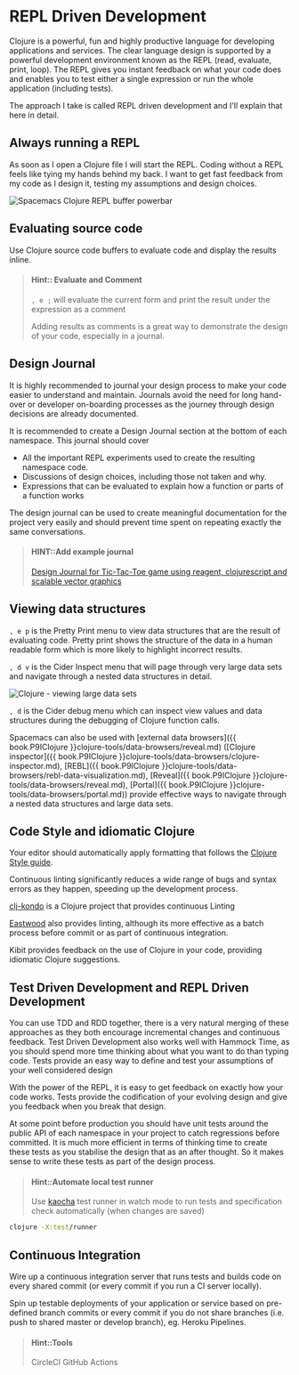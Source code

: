 # REPL Driven Development

Clojure is a powerful, fun and highly productive language for developing applications and services.  The clear language design is supported by a powerful development environment known as the REPL (read, evaluate, print, loop).  The REPL gives you instant feedback on what your code does and enables you to test either a single expression or run the whole application (including tests).

The approach I take is called REPL driven development and I'll explain that here in detail.


## Always running a REPL

As soon as I open a Clojure file I will start the REPL.  Coding without a REPL feels like tying my hands behind my back.  I want to get fast feedback from my code as I design it, testing my assumptions and design choices.

![Spacemacs Clojure REPL buffer powerbar](/images/spacemacs-clojure-repl-buffer-powerbar.png)


## Evaluating source code

Use Clojure source code buffers to evaluate code and display the results inline.

> #### Hint:: Evaluate and Comment
> `, e ;` will evaluate the current form and print the result under the expression as a comment
>
> Adding results as comments is a great way to demonstrate the design of your code, especially in a journal.


## Design Journal

It is highly recommended to journal your design process to make your code easier to understand and maintain.  Journals avoid the need for long hand-over or developer on-boarding processes as the journey through design decisions are already documented.

It is recommended to create a Design Journal section at the bottom of each namespace.  This journal should cover

* All the important REPL experiments used to create the resulting namespace code.
* Discussions of design choices, including those not taken and why.
* Expressions that can be evaluated to explain how a function or parts of a function works

The design journal can be used to create meaningful documentation for the project very easily and should prevent time spent on repeating exactly the same conversations.

> #### HINT::Add example journal
> [Design Journal for Tic-Tac-Toe game using reagent, clojurescript and scalable vector graphics](https://github.com/jr0cket/tictactoe-reagent/blob/master/src/tictactoe_reagent/core.cljs#L124)


## Viewing data structures
`, e p` is the Pretty Print menu to view data structures that are the result of evaluating code.  Pretty print shows the structure of the data in a human readable form which is more likely to highlight incorrect results.

`, d v` is the Cider Inspect menu that will page through very large data sets and navigate through a nested data structures in detail.

![Clojure - viewing large data sets](/images/spacemace-clojure-inspect-java-lang-persistentvector.png)

`, d` is the Cider debug menu which can inspect view values and data structures during the debugging of Clojure function calls.

Spacemacs can also be used with [external data browsers]({{ book.P9IClojure }}clojure-tools/data-browsers/reveal.md) ([Clojure inspector]({{ book.P9IClojure }}clojure-tools/data-browsers/clojure-inspector.md), [REBL]({{ book.P9IClojure }}clojure-tools/data-browsers/rebl-data-visualization.md), [Reveal]({{ book.P9IClojure }}clojure-tools/data-browsers/reveal.md), [Portal]({{ book.P9IClojure }}clojure-tools/data-browsers/portal.md)) provide effective ways to navigate through a nested data structures and large data sets.


## Code Style and idiomatic Clojure

Your editor should automatically apply formatting that follows the [Clojure Style guide](https://github.com/bbatsov/clojure-style-guide).

Continuous linting significantly reduces a wide range of bugs and syntax errors as they happen, speeding up the development process.

[clj-kondo](https://github.com/borkdude/clj-kondo) is a Clojure project that provides continuous Linting

[Eastwood](https://github.com/jonase/eastwood) also provides linting, although its more effective as a batch process before commit or as part of continuous integration.

Kibit provides feedback on the use of Clojure in your code, providing idiomatic Clojure suggestions.


## Test Driven Development and REPL Driven Development

You can use TDD and RDD together, there is a very natural merging of these approaches as they both encourage incremental changes and continuous feedback.  Test Driven Development also works well with Hammock Time, as you should spend more time thinking about what you want to do than typing code.  Tests provide an easy way to define and test your assumptions of your well considered design

With the power of the REPL, it is easy to get feedback on exactly how your code works.  Tests provide the codification of your evolving design and give you feedback when you break that design.

At some point before production you should have unit tests around the public API of each namespace in your project to catch regressions before committed.  It is much more efficient in terms of thinking time to create these tests as you stabilise the design that as an after thought.  So it makes sense to write these tests as part of the design process.

> #### Hint::Automate local test runner
> Use [kaocha](https://github.com/lambdaisland/kaocha) test runner in watch mode to run tests and specification check automatically (when changes are saved)
>
```bash
clojure -X:test/runner
```

## Continuous Integration

Wire up a continuous integration server that runs tests and builds code on every shared commit (or every commit if you run a CI server locally).

Spin up testable deployments of your application or service based on pre-defined branch commits or every commit if you do not share branches (i.e. push to shared master or develop branch), eg. Heroku Pipelines.

> #### Hint::Tools
> CircleCI
> GitHub Actions
